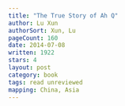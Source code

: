 ```yaml
---
title: "The True Story of Ah Q"
author: Lu Xun
authorSort: Xun, Lu
pageCount: 160
date: 2014-07-08
written: 1922
stars: 4
layout: post
category: book
tags: read unreviewed
mapping: China, Asia
---
```

